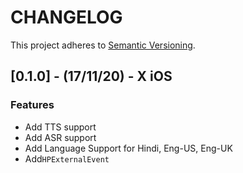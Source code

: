 # CHANGELOG

This project adheres to [Semantic Versioning](http://semver.org/spec/v2.0.0.html).

## [0.1.0] - (17/11/20) - X iOS

### Features
- Add TTS support 
- Add ASR support
- Add Language Support for Hindi, Eng-US, Eng-UK 
- Add`HPExternalEvent`
